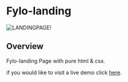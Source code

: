 # Fylo-landing

![LANDINGPAGE!](https://c.top4top.io/p_2630v51oi1.png)

## Overview
Fylo-landing Page with pure html & css.

if you would like to visit a live demo click [here](https://fylo-landing-sand.vercel.app/).
